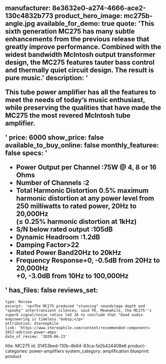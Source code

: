 manufacturer: 8e3632e0-a274-4666-ace2-130c4832b773
product_hero_image: mc275b-angle.jpg
available_for_demo: true
quote: 'This sixth generation MC275 has many subtle enhancements from the previous release that greatly improve performance. Combined with the widest bandwidth McIntosh output transformer design, the MC275 features tauter bass control and thermally quiet circuit design. The result is pure music.'
description: '<p>This tube power amplifier has all the features to meet the needs of today’s music enthusiast, while preserving the qualities that have made the MC275 the most revered McIntosh tube amplifier.</p>'
price: 6000
show_price: false
available_to_buy_online: false
monthly_featuree: false
specs: '<ul><li>Power Output per Channel :75W @ 4, 8 or 16 Ohms</li><li>Number of Channels :2</li><li>Total Harmonic Distortion 0.5% maximum harmonic distortion at any power level from 250 milliwatts to rated power, 20Hz to 20,000Hz<br>(≤ 0.25% harmonic distortion at 1kHz)</li><li>S/N below rated output :105dB</li><li>Dynamic Headroom :1.2dB</li><li>Damping Factor&gt;22</li><li>Rated Power Band20Hz to 20kHz</li><li>Frequency Response+0, -0.5dB from 20Hz to 20,000Hz<br>+0, -3.0dB from 10Hz to 100,000Hz</li></ul>'
has_files: false
reviews_set:
  -
    type: Review
    excerpt: '<p>The MC275 produced "stunning" soundstage depth and "spooky" intertransient silences, said FK. Meanwhile, the MC275''s superb signal/noise ratios led JA to conclude that "Good audio engineering is timeless."&nbsp;</p>'
    attribution: Stereophile
    link: 'https://www.stereophile.com/content/recommended-components-2017-edition-power-amps'
    date_of_review: '2020-06-23'
title: MC275
id: 31453bed-110b-4b64-83ca-fa2b424408e6
product-categories: power-amplifiers
system_category: amplification
blueprint: product
